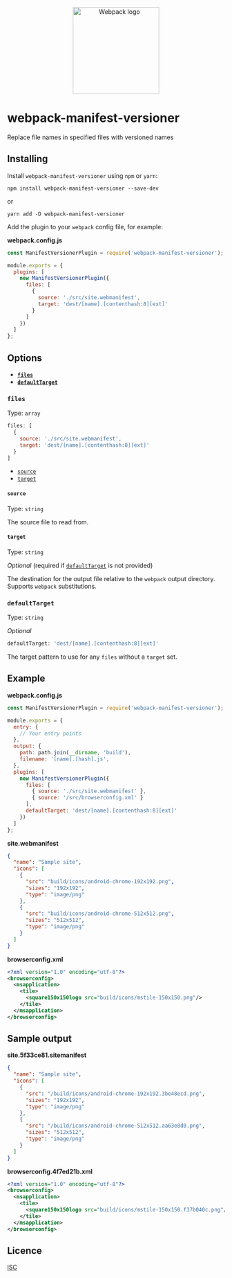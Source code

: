 <div align="center">
  <a href="https://github.com/webpack/webpack">
    <img alt="Webpack logo" width="200" height="200" src="https://webpack.js.org/assets/icon-square-big.svg" />
  </a>
</div>

# webpack-manifest-versioner

Replace file names in specified files with versioned names

## Installing

Install `webpack-manifest-versioner` using `npm` or `yarn`:

```console
npm install webpack-manifest-versioner --save-dev
```

or

```console
yarn add -D webpack-manifest-versioner
```

Add the plugin to your `webpack` config file, for example:

**webpack.config.js**

```js
const ManifestVersionerPlugin = require('webpack-manifest-versioner');

module.exports = {
  plugins: [
    new ManifestVersionerPlugin({
      files: [
        {
          source: './src/site.webmanifest',
          target: 'dest/[name].[contenthash:8][ext]'
        }
      ]
    })
  ]
};
```

## Options

- **[`files`](#files)**
- **[`defaultTarget`](#defaulttarget)**

### `files`

Type: `array`

```js
files: [
  {
    source: './src/site.webmanifest',
    target: 'dest/[name].[contenthash:8][ext]'
  }
]
```

- [`source`](#source)
- [`target`](#target)

#### `source`

Type: `string`

The source file to read from.

#### `target`

Type: `string`

*Optional* (required if [`defaultTarget`](#defaulttarget) is not provided)

The destination for the output file relative to the `webpack` output directory. Supports `webpack` substitutions.

### `defaultTarget`

Type: `string`

*Optional*

```js
defaultTarget: 'dest/[name].[contenthash:8][ext]'
```

The target pattern to use for any `files` without a `target` set.

## Example

**webpack.config.js**

```js
const ManifestVersionerPlugin = require('webpack-manifest-versioner');

module.exports = {
  entry: {
    // Your entry points
  },
  output: {
    path: path.join(__dirname, 'build'),
    filename: '[name].[hash].js',
  },
  plugins: [
    new ManifestVersionerPlugin({
      files: [
        { source: './src/site.webmanifest' },
        { source: '/src/browserconfig.xml' }
      ],
      defaultTarget: 'dest/[name].[contenthash:8][ext]'
    })
  ]
};
```

**site.webmanifest**

```json
{
  "name": "Sample site",
  "icons": [
    {
      "src": "build/icons/android-chrome-192x192.png",
      "sizes": "192x192",
      "type": "image/png"
    },
    {
      "src": "build/icons/android-chrome-512x512.png",
      "sizes": "512x512",
      "type": "image/png"
    }
  ]
}
```

**browserconfig.xml**

```xml
<?xml version="1.0" encoding="utf-8"?>
<browserconfig>
  <msapplication>
    <tile>
      <square150x150logo src="build/icons/mstile-150x150.png"/>
    </tile>
  </msapplication>
</browserconfig>
```

## Sample output

**site.5f33ce81.sitemanifest**

```json
{
  "name": "Sample site",
  "icons": [
    {
      "src": "/build/icons/android-chrome-192x192.3be48ecd.png",
      "sizes": "192x192",
      "type": "image/png"
    },
    {
      "src": "/build/icons/android-chrome-512x512.aa63e8d0.png",
      "sizes": "512x512",
      "type": "image/png"
    }
  ]
}
```

**browserconfig.4f7ed21b.xml**
```xml
<?xml version="1.0" encoding="utf-8"?>
<browserconfig>
  <msapplication>
    <tile>
      <square150x150logo src="build/icons/mstile-150x150.f37b040c.png"/>
    </tile>
  </msapplication>
</browserconfig>
```

## Licence

[ISC](https://github.com/mattsmithcode/webpack-manifest-versioner/blob/main/LICENCE)
